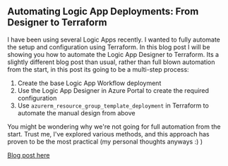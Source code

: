 ## Automating Logic App Deployments: From Designer to Terraform

I have been using several Logic Apps recently. I wanted to fully automate the setup and configuration using Terraform. In this blog post I will be showing you how to automate the Logic App Designer to Terraform. Its a slightly different blog post than usual, rather than full blown automation from the start, in this post its going to be a multi-step process:

1. Create the base Logic App Workflow deployment
2. Use the Logic App Designer in Azure Portal to create the required configuration
3. Use `azurerm_resource_group_template_deployment` in Terraform to automate the manual design from above

You might be wondering why we're not going for full automation from the start. Trust me, I've explored various methods, and this approach has proven to be the most practical (my personal thoughts anyways :) )

[Blog post here](https://thomasthornton.cloud/2022/07/01/using-the-terraform-resource-azapi_update_resource-to-update-azure-resources-that-are-not-yet-supported-in-azurerm-provider/)
